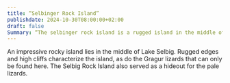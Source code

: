 ```yaml
---
title: “Selbinger Rock Island”
publishdate: 2024-10-30T08:00:00+02:00
draft: false
Summary: “The selbinger rock island is a rugged island in the middle of the Selbig See.”
---
```

An impressive rocky island lies in the middle of Lake Selbig. Rugged edges and high cliffs characterize the island, as do the Gragur lizards that can only be found here. The Selbig Rock Island also served as a hideout for the pale lizards.
